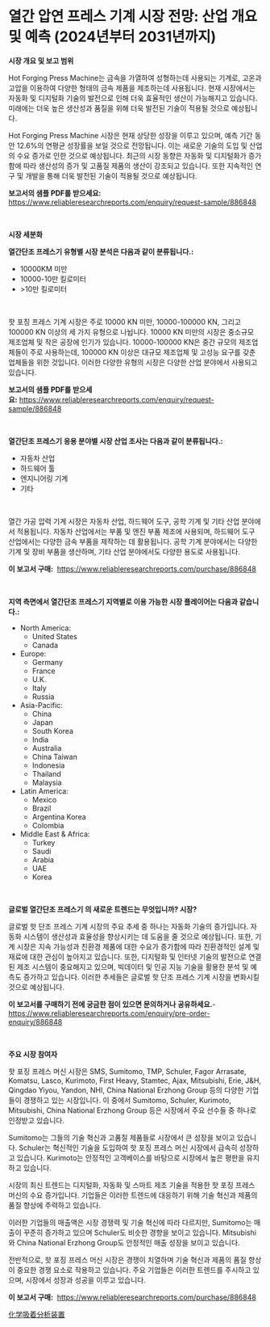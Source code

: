 <p><h1>열간 압연 프레스 기계 시장 전망: 산업 개요 및 예측 (2024년부터 2031년까지)</h1></p><p><strong>시장 개요 및 보고 범위</strong></p>
<p><p>Hot Forging Press Machine는 금속을 가열하여 성형하는데 사용되는 기계로, 고온과 고압을 이용하여 다양한 형태의 금속 제품을 제조하는데 사용됩니다. 현재 시장에서는 자동화 및 디지털화 기술의 발전으로 인해 더욱 효율적인 생산이 가능해지고 있습니다. 미래에는 더욱 높은 생산성과 품질을 위해 더욱 발전된 기술이 적용될 것으로 예상됩니다. </p><p>Hot Forging Press Machine 시장은 현재 상당한 성장을 이루고 있으며, 예측 기간 동안 12.6%의 연평균 성장률을 보일 것으로 전망됩니다. 이는 새로운 기술의 도입 및 산업의 수요 증가로 인한 것으로 예상됩니다. 최근의 시장 동향은 자동화 및 디지털화가 증가함에 따라 생산성의 증가 및 고품질 제품의 생산이 강조되고 있습니다. 또한 지속적인 연구 및 개발을 통해 더욱 발전된 기술이 적용될 것으로 예상됩니다. </p></p>
<p><strong>보고서의 샘플 PDF를 받으세요:</strong> <a href="https://www.reliableresearchreports.com/enquiry/request-sample/886848">https://www.reliableresearchreports.com/enquiry/request-sample/886848</a></p>
<p>&nbsp;</p>
<p><strong>시장 세분화</strong></p>
<p><strong>열간단조 프레스기 유형별 시장 분석은 다음과 같이 분류됩니다.:</strong></p>
<p><ul><li>10000KM 미만</li><li>10000-10만 킬로미터</li><li>>10만 킬로미터</li></ul></p>
<p>&nbsp;</p>
<p><p>핫 포징 프레스 기계 시장은 주로 10000 KN 미만, 10000-100000 KN, 그리고 100000 KN 이상의 세 가지 유형으로 나뉩니다. 10000 KN 미만의 시장은 중소규모 제조업체 및 작은 공장에 인기가 있습니다. 10000-100000 KN은 중간 규모의 제조업체들이 주로 사용하는데, 100000 KN 이상은 대규모 제조업체 및 고성능 요구를 갖춘 업체들을 위한 것입니다. 이러한 다양한 유형의 시장은 다양한 산업 분야에서 사용되고 있습니다.</p></p>
<p><strong>보고서의 샘플 PDF를 받으세요:</strong>&nbsp;<a href="https://www.reliableresearchreports.com/enquiry/request-sample/886848">https://www.reliableresearchreports.com/enquiry/request-sample/886848</a></p>
<p>&nbsp;</p>
<p><strong> 열간단조 프레스기 응용 분야별 시장 산업 조사는 다음과 같이 분류됩니다.:</strong></p>
<p><ul><li>자동차 산업</li><li>하드웨어 툴</li><li>엔지니어링 기계</li><li>기타</li></ul></p>
<p>&nbsp;</p>
<p><p>열간 가공 압력 기계 시장은 자동차 산업, 하드웨어 도구, 공학 기계 및 기타 산업 분야에서 적용됩니다. 자동차 산업에서는 부품 및 엔진 부품 제조에 사용되며, 하드웨어 도구 산업에서는 다양한 금속 부품을 제작하는 데 활용됩니다. 공학 기계 분야에서는 다양한 기계 및 장비 부품을 생산하며, 기타 산업 분야에서도 다양한 용도로 사용됩니다.</p></p>
<p><strong>이 보고서 구매:</strong>&nbsp; <a href="https://www.reliableresearchreports.com/purchase/886848">https://www.reliableresearchreports.com/purchase/886848</a></p>
<p>&nbsp;</p>
<p><strong>지역 측면에서 열간단조 프레스기 지역별로 이용 가능한 시장 플레이어는 다음과 같습니다.:</strong></p>
<p><ul>
    <li>
        North America:
        <ul>
            <li>United States</li>
            <li>Canada</li>
        </ul>
    </li>
    <li>
        Europe:
        <ul>
            <li>Germany</li>
            <li>France</li>
            <li>U.K.</li>
            <li>Italy</li>
            <li>Russia</li>
        </ul>
    </li>
    <li>
        Asia-Pacific:
        <ul>
            <li>China</li>
            <li>Japan</li>
            <li>South Korea</li>
            <li>India</li>
            <li>Australia</li>
            <li>China Taiwan</li>
            <li>Indonesia</li>
            <li>Thailand</li>
            <li>Malaysia</li>
        </ul>
    </li>
    <li>
        Latin America:
        <ul>
            <li>Mexico</li>
            <li>Brazil</li>
            <li>Argentina Korea</li>
            <li>Colombia</li>
        </ul>
    </li>
    <li>
        Middle East & Africa:
        <ul>
            <li>Turkey</li>
            <li>Saudi</li>
            <li>Arabia</li>
            <li>UAE</li>
            <li>Korea</li>
        </ul>
    </li>
    </ul></p>
<p>&nbsp;</p>
<p><strong>글로벌 열간단조 프레스기 의 새로운 트렌드는 무엇입니까? 시장?</strong></p>
<p><p>글로벌 핫 단조 프레스 기계 시장의 주요 추세 중 하나는 자동화 기술의 증가입니다. 자동화 시스템이 생산성과 효율성을 향상시키는 데 도움을 줄 것으로 예상됩니다. 또한, 기계 시장은 지속 가능성과 친환경 제품에 대한 수요가 증가함에 따라 친환경적인 설계 및 재료에 대한 관심이 높아지고 있습니다. 또한, 디지털화 및 인터넷 기술의 발전으로 연결된 제조 시스템이 중요해지고 있으며, 빅데이터 및 인공 지능 기술을 활용한 분석 및 예측도 증가하고 있습니다. 이러한 추세들은 글로벌 핫 단조 프레스 기계 시장을 변화시킬 것으로 예상됩니다.</p></p>
<p><strong>이 보고서를 구매하기 전에 궁금한 점이 있으면 문의하거나 공유하세요.</strong>- <a href="https://www.reliableresearchreports.com/enquiry/pre-order-enquiry/886848">https://www.reliableresearchreports.com/enquiry/pre-order-enquiry/886848</a></p>
<p>&nbsp;</p>
<p><strong>주요 시장 참여자</strong></p>
<p><p>핫 포징 프레스 머신 시장은 SMS, Sumitomo, TMP, Schuler, Fagor Arrasate, Komatsu, Lasco, Kurimoto, First Heavy, Stamtec, Ajax, Mitsubishi, Erie, J&H, Qingdao Yiyou, Yandon, NHI, China National Erzhong Group 등의 다양한 기업들이 경쟁하고 있는 시장입니다. 이 중에서 Sumitomo, Schuler, Kurimoto, Mitsubishi, China National Erzhong Group 등은 시장에서 주요 선수들 중 하나로 인정받고 있습니다.</p><p>Sumitomo는 그들의 기술 혁신과 고품질 제품들로 시장에서 큰 성장을 보이고 있습니다. Schuler는 혁신적인 기술을 도입하여 핫 포징 프레스 머신 시장에서 급속히 성장하고 있습니다. Kurimoto는 안정적인 고객베이스를 바탕으로 시장에서 높은 평판을 유지하고 있습니다.</p><p>시장의 최신 트렌드는 디지털화, 자동화 및 스마트 제조 기술을 적용한 핫 포징 프레스 머신의 수요 증가입니다. 기업들은 이러한 트렌드에 대응하기 위해 기술 혁신과 제품의 품질 향상에 주력하고 있습니다.</p><p>이러한 기업들의 매출액은 시장 경쟁력 및 기술 혁신에 따라 다르지만, Sumitomo는 매출이 꾸준히 증가하고 있으며 Schuler도 비슷한 경향을 보이고 있습니다. Mitsubishi와 China National Erzhong Group도 안정적인 매출 성장을 보이고 있습니다.</p><p>전반적으로, 핫 포징 프레스 머신 시장은 경쟁이 치열하며 기술 혁신과 제품의 품질 향상이 중요한 경쟁 요소로 작용하고 있습니다. 주요 기업들은 이러한 트렌드를 주시하고 있으며, 시장에서 성장과 성공을 이루고 있습니다.</p></p>
<p><strong>이 보고서 구매:</strong>&nbsp;&nbsp;<a href="https://www.reliableresearchreports.com/purchase/886848">https://www.reliableresearchreports.com/purchase/886848</a></p>
<p><p><a href="https://github.com/lily-u-genius/Market-Research-Report-List-1/blob/main/364971717545.md">化学吸着分析装置</a></p></p>
